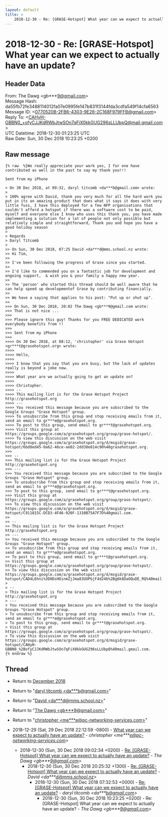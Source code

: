 ```yaml
---
layout: default
title: >
    2018-12-30 - Re: [GRASE-Hotspot] What year can we expect to actually have an update?
---
```


# 2018-12-30 - Re: [GRASE-Hotspot] What year can we expect to actually have an update?

## Header Data

From: The Dawg \<gb***9@gmail.com\><br>
Message Hash: da55fb72fe3488114012fa07e0995fe147b831f3144fda3cdfa549f14cfa6563<br>
Message ID: \<0770520B-2FB6-4303-9E26-2C168F979FFB@gmail.com\><br>
Reply To: \<CAHyH-GBBN0_+ofyCJJKdRWbJtwSOn7qFiX0kkGUG296sLLUbpQ@mail.gmail.com\><br>
UTC Datetime: 2018-12-30 01:23:25 UTC<br>
Raw Date: Sun, 30 Dec 2018 10:23:25 +0200<br>

## Raw message

```
{% raw  %}We really appreciate your work yes, I for one have contributed as well in the past to say my thank you!!! 

Sent from my iPhone

> On 30 Dec 2018, at 09:32, daryl titcomb <da***b@gmail.com> wrote:
> 
> 100% agree with David, thank you very much for all the hard work you put in its an amazing product that does what it says it does with very little fuss, I have this deployed for a few NFP organisations that couldn't afford a hotspot if there was a software cost to be paid, myself and everyone else I know who uses this thank you, you have made implementing a solution for a lot of people not only possible but relatively simple and straightforward, Thank you and hope you have a good holiday season 
> 
> Regards 
> Daryl Titcomb 
> 
>> On Sun, 30 Dec 2018, 07:25 David <da***d@mms.school.nz wrote:
>> Hi Tim,
>> 
>> I've been following the progress of Grase since you started.
>> 
>> I'd like to commended you on a fantastic job for development and ongoing support,  & wish you & your family a happy new year. 
>> 
>> The 'person' who started this thread should be well aware that he can help speed up developmentof Grase by contributing financially.
>> 
>> We have a saying that applies to his post: "Put up or shut up".
>> 
>>> On Sun, 30 Dec 2018, 20:02 The Dawg <gb***9@gmail.com wrote:
>>> That is not nice ...
>>> 
>>> Please ignore this guy! Thanks for you FREE DEDICATED work everybody benefits from !!
>>> 
>>> Sent from my iPhone
>>> 
>>>> On 30 Dec 2018, at 08:12, 'christopher' via Grase Hotspot <gr***t@grasehotspot.org> wrote:
>>>> 
>>>> Hello,
>>>> 
>>>> I know that you say that you are busy, but the lack of updates really is beyond a joke now.
>>>> 
>>>> What year are we actually going to get an update on?
>>>> 
>>>> Christopher.
>>>> -- 
>>>> This mailing list is for the Grase Hotspot Project http://grasehotspot.org
>>>> --- 
>>>> You received this message because you are subscribed to the Google Groups "Grase Hotspot" group.
>>>> To unsubscribe from this group and stop receiving emails from it, send an email to gr***e@grasehotspot.org.
>>>> To post to this group, send email to gr***t@grasehotspot.org.
>>>> Visit this group at https://groups.google.com/a/grasehotspot.org/group/grase-hotspot/.
>>>> To view this discussion on the web visit https://groups.google.com/a/grasehotspot.org/d/msgid/grase-hotspot/6bd8ed45-0a62-46ce-ae02-2dd38e814c90%40grasehotspot.org.
>>> 
>>> -- 
>>> This mailing list is for the Grase Hotspot Project http://grasehotspot.org
>>> --- 
>>> You received this message because you are subscribed to the Google Groups "Grase Hotspot" group.
>>> To unsubscribe from this group and stop receiving emails from it, send an email to gr***e@grasehotspot.org.
>>> To post to this group, send email to gr***t@grasehotspot.org.
>>> Visit this group at https://groups.google.com/a/grasehotspot.org/group/grase-hotspot/.
>>> To view this discussion on the web visit https://groups.google.com/a/grasehotspot.org/d/msgid/grase-hotspot/C911815C-DCD3-4F46-920F-1310B75A7F7D%40gmail.com.
>> 
>> -- 
>> This mailing list is for the Grase Hotspot Project http://grasehotspot.org
>> --- 
>> You received this message because you are subscribed to the Google Groups "Grase Hotspot" group.
>> To unsubscribe from this group and stop receiving emails from it, send an email to gr***e@grasehotspot.org.
>> To post to this group, send email to gr***t@grasehotspot.org.
>> Visit this group at https://groups.google.com/a/grasehotspot.org/group/grase-hotspot/.
>> To view this discussion on the web visit https://groups.google.com/a/grasehotspot.org/d/msgid/grase-hotspot/CAD4L6hni%3D0DsHOinmZjJma83UOPGjF4d24b%2Bg6k8DaOQuDE_RQ%40mail.gmail.com.
> 
> -- 
> This mailing list is for the Grase Hotspot Project http://grasehotspot.org
> --- 
> You received this message because you are subscribed to the Google Groups "Grase Hotspot" group.
> To unsubscribe from this group and stop receiving emails from it, send an email to gr***e@grasehotspot.org.
> To post to this group, send email to gr***t@grasehotspot.org.
> Visit this group at https://groups.google.com/a/grasehotspot.org/group/grase-hotspot/.
> To view this discussion on the web visit https://groups.google.com/a/grasehotspot.org/d/msgid/grase-hotspot/CAHyH-GBBN0_%2BofyCJJKdRWbJtwSOn7qFiX0kkGUG296sLLUbpQ%40mail.gmail.com.
{% endraw %}
```

## Thread

+ Return to [December 2018](/archive/2018/12)

+ Return to "[daryl titcomb <da***b<span>@</span>gmail.com>](/authors/da___b_at_gmail_com)"
+ Return to "[David <da***d<span>@</span>mms.school.nz>](/authors/da___d_at_mms_school_nz)"
+ Return to "[The Dawg <gb***9<span>@</span>gmail.com>](/authors/gb___9_at_gmail_com)"
+ Return to "[christopher <me***e<span>@</span>pc-networking-services.com>](/authors/me___e_at_pcnetworkingservices_com)"

+ 2018-12-29 (Sat, 29 Dec 2018 22:12:59 -0800) - [What year can we expect to actually have an update?](/archive/2018/12/d122903beb1114b080aa26cc2644b4b092a8a774204fa403280680ed79c928e4) - _christopher \<me***e@pc-networking-services.com\>_
  + 2018-12-30 (Sun, 30 Dec 2018 09:02:34 +0200) - [Re: [GRASE-Hotspot] What year can we expect to actually have an update?](/archive/2018/12/a9e3a823038355a9781fb2df4a59e3af00e3690cafa2219a12bf419e7e51d14a) - _The Dawg \<gb***9@gmail.com\>_
    + 2018-12-30 (Sun, 30 Dec 2018 20:25:32 +1300) - [Re: [GRASE-Hotspot] What year can we expect to actually have an update?](/archive/2018/12/7326054a3483289655554c5fe9fcc9e95924f51e7a15e3d583caa6599b7dd1b9) - _David \<da***d@mms.school.nz\>_
      + 2018-12-30 (Sun, 30 Dec 2018 07:32:53 +0000) - [Re: [GRASE-Hotspot] What year can we expect to actually have an update?](/archive/2018/12/191016a4f29781c48de18838428e1c57ecce98940c045c827d2dd2ce327568d1) - _daryl titcomb \<da***b@gmail.com\>_
        + 2018-12-30 (Sun, 30 Dec 2018 10:23:25 +0200) - Re: [GRASE-Hotspot] What year can we expect to actually have an update? - _The Dawg \<gb***9@gmail.com\>_

